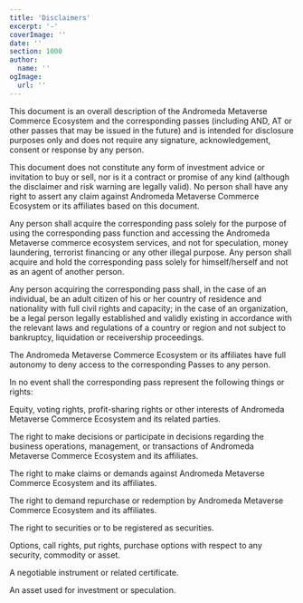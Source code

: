 ```yaml
---
title: 'Disclaimers'
excerpt: '-'
coverImage: ''
date: ''
section: 1000
author:
  name: ''
ogImage:
  url: ''
---
```


This document is an overall description of the Andromeda Metaverse Commerce Ecosystem and the corresponding passes (including AND, AT or other passes that may be issued in the future) and is intended for disclosure purposes only and does not require any signature, acknowledgement, consent or response by any person.

This document does not constitute any form of investment advice or invitation to buy or sell, nor is it a contract or promise of any kind (although the disclaimer and risk warning are legally valid). No person shall have any right to assert any claim against Andromeda Metaverse Commerce Ecosystem or its affiliates based on this document.

Any person shall acquire the corresponding pass solely for the purpose of using the corresponding pass function and accessing the Andromeda Metaverse commerce ecosystem services, and not for speculation, money laundering, terrorist financing or any other illegal purpose. Any person shall acquire and hold the corresponding pass solely for himself/herself and not as an agent of another person.

Any person acquiring the corresponding pass shall, in the case of an individual, be an adult citizen of his or her country of residence and nationality with full civil rights and capacity; in the case of an organization, be a legal person legally established and validly existing in accordance with the relevant laws and regulations of a country or region and not subject to bankruptcy, liquidation or receivership proceedings.

The Andromeda Metaverse Commerce Ecosystem or its affiliates have full autonomy to deny access to the corresponding Passes to any person.

In no event shall the corresponding pass represent the following things or rights:

Equity, voting rights, profit-sharing rights or other interests of Andromeda Metaverse Commerce Ecosystem and its related parties.

The right to make decisions or participate in decisions regarding the business operations, management, or transactions of Andromeda Metaverse Commerce Ecosystem and its affiliates.

The right to make claims or demands against Andromeda Metaverse Commerce Ecosystem and its affiliates.

The right to demand repurchase or redemption by Andromeda Metaverse Commerce Ecosystem and its affiliates.

The right to securities or to be registered as securities.

Options, call rights, put rights, purchase options with respect to any security, commodity or asset.

A negotiable instrument or related certificate.

An asset used for investment or speculation.
